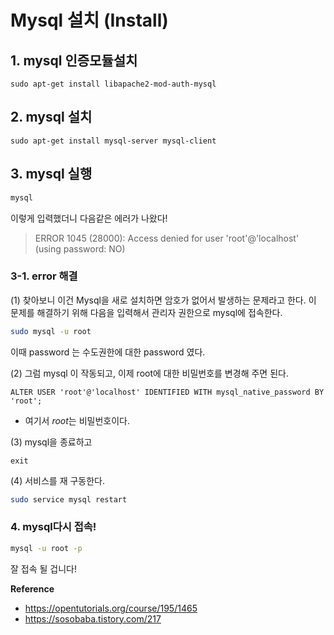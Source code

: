 # Mysql 설치 (Install)

## 1. mysql  인증모듈설치

``` shell
sudo apt-get install libapache2-mod-auth-mysql
```

## 2. mysql 설치
```shell
sudo apt-get install mysql-server mysql-client
```



## 3.  mysql  실행

```bash
mysql
```

이렇게 입력했더니 다음같은 에러가 나왔다!

> ERROR 1045 (28000): Access denied for user 'root'@'localhost' (using password: NO)

### 3-1. error 해결

(1) 찾아보니 이건 Mysql을 새로 설치하면 암호가 없어서 발생하는 문제라고 한다.
이 문제를 해결하기 위해 다음을 입력해서 관리자 권한으로 mysql에 접속한다.

```bash
sudo mysql -u root
```
이때 password 는 수도권한에 대한 password 였다.

(2) 그럼 mysql 이 작동되고, 이제 root에 대한 비밀번호를 변경해 주면 된다.
```mysql
ALTER USER 'root'@'localhost' IDENTIFIED WITH mysql_native_password BY 'root';
```
- 여기서 *root*는 비밀번호이다. 

(3) mysql을 종료하고

```mysql
exit
```

(4) 서비스를 재 구동한다.
```bash
sudo service mysql restart
```

### 4. mysql다시 접속!

```bash
mysql -u root -p
```

잘 접속 될 겁니다!

**Reference**
- https://opentutorials.org/course/195/1465
- https://sosobaba.tistory.com/217
